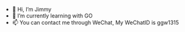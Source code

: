- 👋 Hi, I’m Jimmy
- 🌱 I’m currently learning with GO
- 📫 You can contact me through WeChat, My WeChatID is ggw1315
